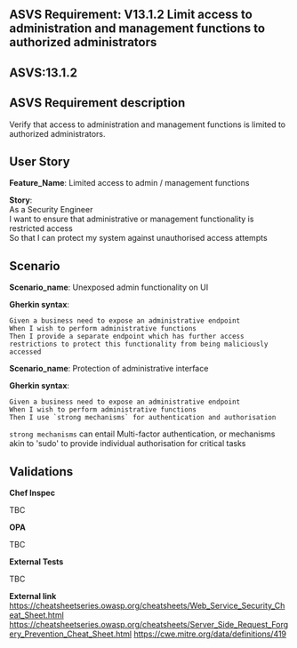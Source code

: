 ## ASVS Requirement: V13.1.2 Limit access to administration and management functions to authorized administrators
## ASVS:13.1.2

## ASVS Requirement description
Verify that access to administration and management functions is limited to authorized administrators.

## User Story
**Feature_Name**: Limited access to admin / management functions

**Story**:\
As a Security Engineer\
I want to ensure that administrative or management functionality is restricted access\
So that I can protect my system against unauthorised access attempts

## Scenario
**Scenario_name**: Unexposed admin functionality on UI

**Gherkin syntax**:
```gherkin
Given a business need to expose an administrative endpoint
When I wish to perform administrative functions
Then I provide a separate endpoint which has further access restrictions to protect this functionality from being maliciously accessed
```
**Scenario_name**: Protection of administrative interface

**Gherkin syntax**:
```gherkin
Given a business need to expose an administrative endpoint
When I wish to perform administrative functions
Then I use `strong mechanisms` for authentication and authorisation
```
`strong mechanisms` can entail Multi-factor authentication, or mechanisms akin to 'sudo' to provide individual authorisation for critical tasks

## Validations

**Chef Inspec**

TBC

**OPA**

TBC

**External Tests**

TBC

**External link**\
https://cheatsheetseries.owasp.org/cheatsheets/Web_Service_Security_Cheat_Sheet.html
https://cheatsheetseries.owasp.org/cheatsheets/Server_Side_Request_Forgery_Prevention_Cheat_Sheet.html
https://cwe.mitre.org/data/definitions/419